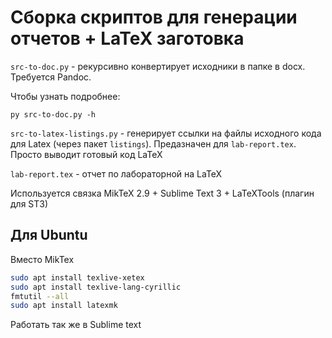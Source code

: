 # Сборка скриптов для генерации отчетов + LaTeX заготовка

`src-to-doc.py` - рекурсивно конвертирует исходники в папке в docx. Требуется Pandoc.

Чтобы узнать подробнее:
```
py src-to-doc.py -h
```

`src-to-latex-listings.py` - генерирует ссылки на файлы исходного кода для Latex (через  пакет `listings`). Предазначен для `lab-report.tex`. Просто выводит готовый код LaTeX


`lab-report.tex` - отчет по лабораторной на LaTeX

Используется связка MikTeX 2.9 + Sublime Text 3 + LaTeXTools (плагин для ST3)

## Для Ubuntu

Вместо MikTex

```bash
sudo apt install texlive-xetex
sudo apt install texlive-lang-cyrillic
fmtutil --all
sudo apt install latexmk
```
Работать так же в Sublime text